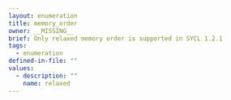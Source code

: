 ```yaml
---
layout: enumeration
title: memory_order
owner: __MISSING__
brief: Only relaxed memory order is supported in SYCL 1.2.1
tags:
  - enumeration
defined-in-file: ""
values:
  - description: ""
    name: relaxed
---
```

